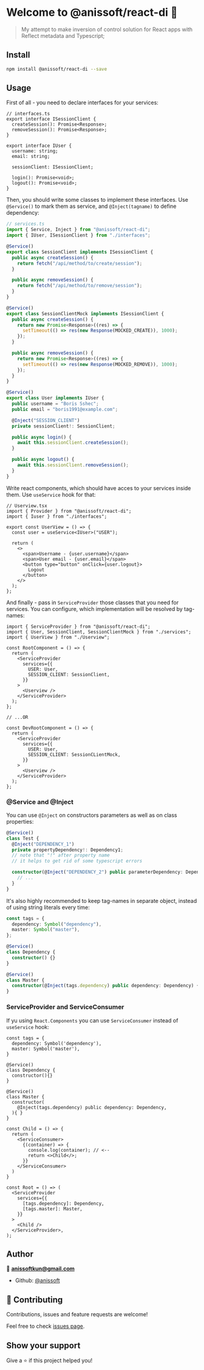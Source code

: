 # Welcome to @anissoft/react-di 👋

> My attempt to make inversion of control solution for React apps with Reflect metadata and Typescript;

## Install

```sh
npm install @anissoft/react-di --save
```

## Usage

First of all - you need to declare interfaces for your services:

```tsx
// interfaces.ts
export interface ISessionClient {
  createSession(): Promise<Response>;
  removeSession(): Promise<Response>;
}

export interface IUser {
  username: string;
  email: string;

  sessionClient: ISessionClient;

  login(): Promise<void>;
  logout(): Promise<void>;
}
```

Then, you should write some classes to implement these interfaces. Use `@Service()` to mark them as service, and `@Inject(tagname)` to define dependency:

```typescript
// services.ts
import { Service, Inject } from "@anissoft/react-di";
import { IUser, ISessionClient } from "./interfaces";

@Service()
export class SessionClient implements ISessionClient {
  public async createSession() {
    return fetch("/api/method/to/create/session");
  }

  public async removeSession() {
    return fetch("/api/method/to/remove/session");
  }
}

@Service()
export class SessionClientMock implements ISessionClient {
  public async createSession() {
    return new Promise<Response>((res) => {
      setTimeout(() => res(new Response(MOCKED_CREATE)), 1000);
    });
  }

  public async removeSession() {
    return new Promise<Response>((res) => {
      setTimeout(() => res(new Response(MOCKED_REMOVE)), 1000);
    });
  }
}

@Service()
export class User implements IUser {
  public username = "Boris Sshec";
  public email = "boris1991@example.com";

  @Inject("SESSION_CLIENT")
  private sessionClient!: SessionClient;

  public async login() {
    await this.sessionClient.createSession();
  }

  public async logout() {
    await this.sessionClient.removeSession();
  }
}
```

Write react components, which should have acces to your services inside them. Use `useService` hook for that:

```tsx
// Userview.tsx
import { Provider } from "@anissoft/react-di";
import { Iuser } from "./interfaces";

export const UserView = () => {
  const user = useService<IUser>("USER");

  return (
    <>
      <span>Username - {user.username}</span>
      <span>User email - {user.email}</span>
      <button type="button" onClick={user.logout}>
        Logout
      </button>
    </>
  );
};
```

And finally - pass in `ServiceProvider` those classes that you need for services. You can configure, which implementation will be resolved by tag-names:

```tsx
import { ServiceProvider } from "@anissoft/react-di";
import { User, SessionClient, SessionClientMock } from "./services";
import { UserView } from "./Userview";

const RootComponent = () => {
  return (
    <ServiceProvider
      services={{
        USER: User,
        SESSION_CLIENT: SessionClient,
      }}
    >
      <Userview />
    </ServiceProvider>
  );
};

// ...OR

const DevRootComponent = () => {
  return (
    <ServiceProvider
      services={{
        USER: User,
        SESSION_CLIENT: SessionCLientMock,
      }}
    >
      <Userview />
    </ServiceProvider>
  );
};
```

### @Service and @Inject

You can use `@Inject` on constructors parameters as well as on class properties:

```typescript
@Service()
class Test {
  @Inject("DEPENDENCY_1")
  private propertyDependency!: Dependency1;
  // note that "!" after property name
  // it helps to get rid of some typescript errors

  constructor(@Inject("DEPENDENCY_2") public parameterDependency: Dependency2) {
    // ...
  }
}
```

It's also highly recommended to keep tag-names in separate object, instead of using string literals every time:

```typescript
const tags = {
  dependency: Symbol("dependency"),
  master: Symbol("master"),
};

@Service()
class Dependency {
  constructor() {}
}

@Service()
class Master {
  constructor(@Inject(tags.dependency) public dependency: Dependency) {}
}
```

### ServiceProvider and ServiceConsumer

If yu using `React.Components` you can use `ServiceConsumer` instead of `useService` hook:

```tsx
const tags = {
  dependency: Symbol('dependency'),
  master: Symbol('master'),
}

@Service()
class Dependency {
  constructor(){}
}

@Service()
class Master {
  constructor(
    @Inject(tags.dependency) public dependency: Dependency,
  ){ }
}

const Child = () => {
  return (
    <ServiceConsumer>
      {(container) => {
        console.log(container); // <--
        return <>Child</>;
      }}
    </ServiceConsumer>
  )
}

const Root = () => (
  <ServiceProvider
    services={{
      [tags.dependency]: Dependency,
      [tags.master]: Master,
    }}
  >
    <Child />
  </ServiceProvider>,
);
```

## Author

👤 **anissoftkun@gmail.com**

- Github: [@anissoft](https://github.com/anissoft)

## 🤝 Contributing

Contributions, issues and feature requests are welcome!

Feel free to check [issues page](https://github.com/Anissoft/js-libs/issues).

## Show your support

Give a ⭐️ if this project helped you!
